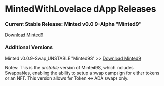 # MintedWithLovelace dApp Releases
### Current Stable Release: Minted v0.0.9-Alpha "Minted9"

[Download Minted9](https://github.com/MadeWithLovelace/MintedWithLovelace/raw/main/dapp/releases/Minted9d.tar.gz)

### Additional Versions
Minted v0.0.9-Swap_UNSTABLE "Minted9S" >> [Download Minted9](https://github.com/MadeWithLovelace/MintedWithLovelace/raw/main/dapp/releases/Minted9S_UNSTABLE.tar.gz)

Notes: This is the *unstable* version of Minted9S, which includes Swappables, enabling the ability to setup a swap campaign for either tokens or an NFT. This version allows for Token <-> ADA swaps only. 
